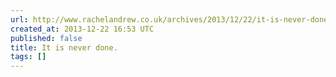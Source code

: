 ```yaml
---
url: http://www.rachelandrew.co.uk/archives/2013/12/22/it-is-never-done/
created_at: 2013-12-22 16:53 UTC
published: false
title: It is never done.
tags: []
---
```



